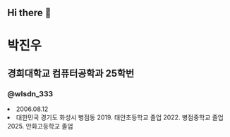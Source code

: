 ## Hi there 👋

<!--
**wlsdn333/wlsdn333** is a ✨ _special_ ✨ repository because its `README.md` (this file) appears on your GitHub profile.

Here are some ideas to get you started:

- 🔭 I’m currently working on ...
- 🌱 I’m currently learning ...
- 👯 I’m looking to collaborate on ...
- 🤔 I’m looking for help with ...
- 💬 Ask me about ...
- 📫 How to reach me: ...
- 😄 Pronouns: ...
- ⚡ Fun fact: ...
-->

# 박진우
## 경희대학교 컴퓨터공학과 25학번
### @wlsdn_333
<li> 2006.08.12
<li> 대한민국 경기도 화성시 병점동
2019. 태안초등학교 졸업
2022. 병점중학교 졸업
2025. 안화고등학교 졸업